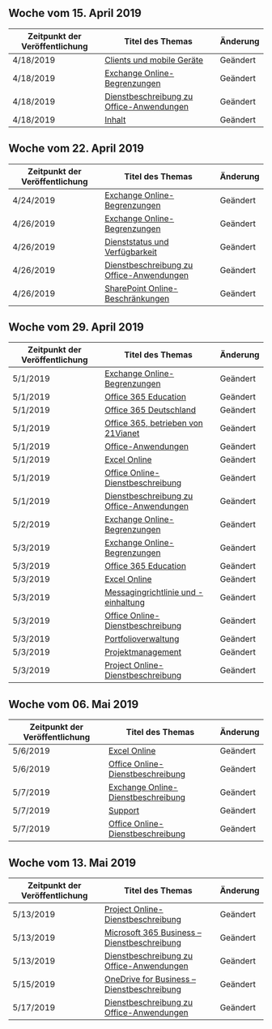 <!-- This file is generated automatically each week. Changes made to this file will be overwritten.-->




## <a name="week-of-april-15-2019"></a>Woche vom 15. April 2019


| Zeitpunkt der Veröffentlichung |Titel des Themas | Änderung |
|------|------------|--------|
| 4/18/2019 | [Clients und mobile Geräte](/Office365/ServiceDescriptions/exchange-online-service-description/clients-and-mobile-devices) | Geändert |
| 4/18/2019 | [Exchange Online-Begrenzungen](/Office365/ServiceDescriptions/exchange-online-service-description/exchange-online-limits) | Geändert |
| 4/18/2019 | [Dienstbeschreibung zu Office-Anwendungen](/Office365/ServiceDescriptions/office-applications-service-description/office-applications-service-description) | Geändert |
| 4/18/2019 | [Inhalt](/Office365/ServiceDescriptions/sharepoint-online-service-description/content) | Geändert |


## <a name="week-of-april-22-2019"></a>Woche vom 22. April 2019


| Zeitpunkt der Veröffentlichung |Titel des Themas | Änderung |
|------|------------|--------|
| 4/24/2019 | [Exchange Online-Begrenzungen](/Office365/ServiceDescriptions/exchange-online-service-description/exchange-online-limits) | Geändert |
| 4/26/2019 | [Exchange Online-Begrenzungen](/Office365/ServiceDescriptions/exchange-online-service-description/exchange-online-limits) | Geändert |
| 4/26/2019 | [Dienststatus und Verfügbarkeit](/Office365/ServiceDescriptions/office-365-platform-service-description/service-health-and-continuity) | Geändert |
| 4/26/2019 | [Dienstbeschreibung zu Office-Anwendungen](/Office365/ServiceDescriptions/office-applications-service-description/office-applications-service-description) | Geändert |
| 4/26/2019 | [SharePoint Online-Beschränkungen](/Office365/ServiceDescriptions/sharepoint-online-service-description/sharepoint-online-limits) | Geändert |


## <a name="week-of-april-29-2019"></a>Woche vom 29. April 2019


| Zeitpunkt der Veröffentlichung |Titel des Themas | Änderung |
|------|------------|--------|
| 5/1/2019 | [Exchange Online-Begrenzungen](/Office365/ServiceDescriptions/exchange-online-service-description/exchange-online-limits) | Geändert |
| 5/1/2019 | [Office 365 Education](/Office365/ServiceDescriptions/office-365-platform-service-description/office-365-education) | Geändert |
| 5/1/2019 | [Office 365 Deutschland](/Office365/ServiceDescriptions/office-365-platform-service-description/office-365-germany) | Geändert |
| 5/1/2019 | [Office 365, betrieben von 21Vianet](/Office365/ServiceDescriptions/office-365-platform-service-description/office-365-operated-by-21vianet) | Geändert |
| 5/1/2019 | [Office-Anwendungen](/Office365/ServiceDescriptions/office-applications-service-description/office-applications) | Geändert |
| 5/1/2019 | [Excel Online](/Office365/ServiceDescriptions/office-online-service-description/excel-online) | Geändert |
| 5/1/2019 | [Office Online-Dienstbeschreibung](/Office365/ServiceDescriptions/office-online-service-description/office-online-service-description) | Geändert |
| 5/1/2019 | [Dienstbeschreibung zu Office-Anwendungen](/Office365/ServiceDescriptions/office-applications-service-description/office-applications-service-description) | Geändert |
| 5/2/2019 | [Exchange Online-Begrenzungen](/Office365/ServiceDescriptions/exchange-online-service-description/exchange-online-limits) | Geändert |
| 5/3/2019 | [Exchange Online-Begrenzungen](/Office365/ServiceDescriptions/exchange-online-service-description/exchange-online-limits) | Geändert |
| 5/3/2019 | [Office 365 Education](/Office365/ServiceDescriptions/office-365-platform-service-description/office-365-education) | Geändert |
| 5/3/2019 | [Excel Online](/Office365/ServiceDescriptions/office-online-service-description/excel-online) | Geändert |
| 5/3/2019 | [Messagingrichtlinie und -einhaltung](/Office365/ServiceDescriptions/exchange-online-service-description/message-policy-and-compliance) | Geändert |
| 5/3/2019 | [Office Online-Dienstbeschreibung](/Office365/ServiceDescriptions/office-online-service-description/office-online-service-description) | Geändert |
| 5/3/2019 | [Portfolioverwaltung](/Office365/ServiceDescriptions/project-online-service-description/portfolio-management) | Geändert |
| 5/3/2019 | [Projektmanagement](/Office365/ServiceDescriptions/project-online-service-description/project-management) | Geändert |
| 5/3/2019 | [Project Online-Dienstbeschreibung](/Office365/ServiceDescriptions/project-online-service-description/project-online-service-description) | Geändert |


## <a name="week-of-may-06-2019"></a>Woche vom 06. Mai 2019


| Zeitpunkt der Veröffentlichung |Titel des Themas | Änderung |
|------|------------|--------|
| 5/6/2019 | [Excel Online](/Office365/ServiceDescriptions/office-online-service-description/excel-online) | Geändert |
| 5/6/2019 | [Office Online-Dienstbeschreibung](/Office365/ServiceDescriptions/office-online-service-description/office-online-service-description) | Geändert |
| 5/7/2019 | [Exchange Online-Dienstbeschreibung](/Office365/ServiceDescriptions/exchange-online-service-description/exchange-online-service-description) | Geändert |
| 5/7/2019 | [Support](/Office365/ServiceDescriptions/office-365-platform-service-description/support) | Geändert |
| 5/7/2019 | [Office Online-Dienstbeschreibung](/Office365/ServiceDescriptions/office-online-service-description/office-online-service-description) | Geändert |


## <a name="week-of-may-13-2019"></a>Woche vom 13. Mai 2019


| Zeitpunkt der Veröffentlichung |Titel des Themas | Änderung |
|------|------------|--------|
| 5/13/2019 | [Project Online-Dienstbeschreibung](/Office365/ServiceDescriptions/project-online-service-description/project-online-service-description) | Geändert |
| 5/13/2019 | [Microsoft 365 Business – Dienstbeschreibung](/Office365/ServiceDescriptions/microsoft-365-business-service-description) | Geändert |
| 5/13/2019 | [Dienstbeschreibung zu Office-Anwendungen](/Office365/ServiceDescriptions/office-applications-service-description/office-applications-service-description) | Geändert |
| 5/15/2019 | [OneDrive for Business – Dienstbeschreibung](/Office365/ServiceDescriptions/onedrive-for-business-service-description) | Geändert |
| 5/17/2019 | [Dienstbeschreibung zu Office-Anwendungen](/Office365/ServiceDescriptions/office-applications-service-description/office-applications-service-description) | Geändert |
